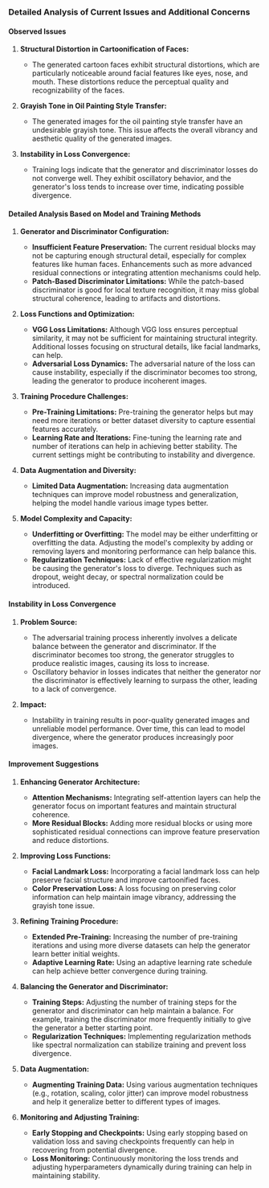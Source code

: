 ### Detailed Analysis of Current Issues and Additional Concerns

#### Observed Issues

1. **Structural Distortion in Cartoonification of Faces:**
   - The generated cartoon faces exhibit structural distortions, which are particularly noticeable around facial features like eyes, nose, and mouth. These distortions reduce the perceptual quality and recognizability of the faces.

2. **Grayish Tone in Oil Painting Style Transfer:**
   - The generated images for the oil painting style transfer have an undesirable grayish tone. This issue affects the overall vibrancy and aesthetic quality of the generated images.

3. **Instability in Loss Convergence:**
   - Training logs indicate that the generator and discriminator losses do not converge well. They exhibit oscillatory behavior, and the generator's loss tends to increase over time, indicating possible divergence.

#### Detailed Analysis Based on Model and Training Methods

1. **Generator and Discriminator Configuration:**
   - **Insufficient Feature Preservation:** The current residual blocks may not be capturing enough structural detail, especially for complex features like human faces. Enhancements such as more advanced residual connections or integrating attention mechanisms could help.
   - **Patch-Based Discriminator Limitations:** While the patch-based discriminator is good for local texture recognition, it may miss global structural coherence, leading to artifacts and distortions.

2. **Loss Functions and Optimization:**
   - **VGG Loss Limitations:** Although VGG loss ensures perceptual similarity, it may not be sufficient for maintaining structural integrity. Additional losses focusing on structural details, like facial landmarks, can help.
   - **Adversarial Loss Dynamics:** The adversarial nature of the loss can cause instability, especially if the discriminator becomes too strong, leading the generator to produce incoherent images.

3. **Training Procedure Challenges:**
   - **Pre-Training Limitations:** Pre-training the generator helps but may need more iterations or better dataset diversity to capture essential features accurately.
   - **Learning Rate and Iterations:** Fine-tuning the learning rate and number of iterations can help in achieving better stability. The current settings might be contributing to instability and divergence.

4. **Data Augmentation and Diversity:**
   - **Limited Data Augmentation:** Increasing data augmentation techniques can improve model robustness and generalization, helping the model handle various image types better.

5. **Model Complexity and Capacity:**
   - **Underfitting or Overfitting:** The model may be either underfitting or overfitting the data. Adjusting the model's complexity by adding or removing layers and monitoring performance can help balance this.
   - **Regularization Techniques:** Lack of effective regularization might be causing the generator's loss to diverge. Techniques such as dropout, weight decay, or spectral normalization could be introduced.

#### Instability in Loss Convergence

1. **Problem Source:**
   - The adversarial training process inherently involves a delicate balance between the generator and discriminator. If the discriminator becomes too strong, the generator struggles to produce realistic images, causing its loss to increase.
   - Oscillatory behavior in losses indicates that neither the generator nor the discriminator is effectively learning to surpass the other, leading to a lack of convergence.

2. **Impact:**
   - Instability in training results in poor-quality generated images and unreliable model performance. Over time, this can lead to model divergence, where the generator produces increasingly poor images.

#### Improvement Suggestions

1. **Enhancing Generator Architecture:**
   - **Attention Mechanisms:** Integrating self-attention layers can help the generator focus on important features and maintain structural coherence.
   - **More Residual Blocks:** Adding more residual blocks or using more sophisticated residual connections can improve feature preservation and reduce distortions.

2. **Improving Loss Functions:**
   - **Facial Landmark Loss:** Incorporating a facial landmark loss can help preserve facial structure and improve cartoonified faces.
   - **Color Preservation Loss:** A loss focusing on preserving color information can help maintain image vibrancy, addressing the grayish tone issue.

3. **Refining Training Procedure:**
   - **Extended Pre-Training:** Increasing the number of pre-training iterations and using more diverse datasets can help the generator learn better initial weights.
   - **Adaptive Learning Rate:** Using an adaptive learning rate schedule can help achieve better convergence during training.

4. **Balancing the Generator and Discriminator:**
   - **Training Steps:** Adjusting the number of training steps for the generator and discriminator can help maintain a balance. For example, training the discriminator more frequently initially to give the generator a better starting point.
   - **Regularization Techniques:** Implementing regularization methods like spectral normalization can stabilize training and prevent loss divergence.

5. **Data Augmentation:**
   - **Augmenting Training Data:** Using various augmentation techniques (e.g., rotation, scaling, color jitter) can improve model robustness and help it generalize better to different types of images.

6. **Monitoring and Adjusting Training:**
   - **Early Stopping and Checkpoints:** Using early stopping based on validation loss and saving checkpoints frequently can help in recovering from potential divergence.
   - **Loss Monitoring:** Continuously monitoring the loss trends and adjusting hyperparameters dynamically during training can help in maintaining stability.
